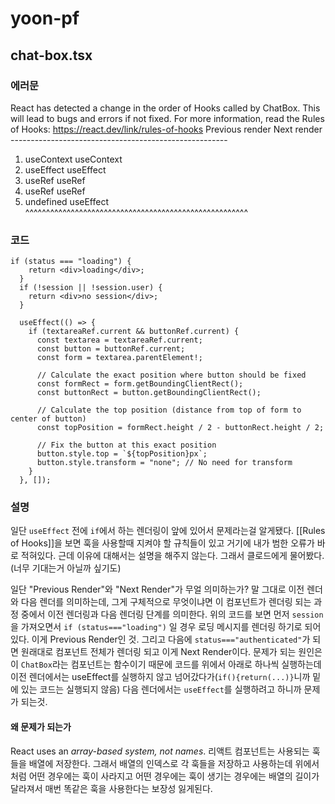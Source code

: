 # yoon-pf
## chat-box.tsx
### 에러문
React has detected a change in the order of Hooks called by ChatBox. This will lead to bugs and errors if not fixed. For more information, read the Rules of Hooks: https://react.dev/link/rules-of-hooks 
Previous render Next render ------------------------------------------------------ 
1. useContext useContext 
2. useEffect useEffect 
3. useRef useRef 
4. useRef useRef 
5. undefined useEffect
^^^^^^^^^^^^^^^^^^^^^^^^^^^^^^^^^^^^^^^^^^^^^^^^^^^^^^
### 코드
```tsx
if (status === "loading") {
    return <div>loading</div>;
  }
  if (!session || !session.user) {
    return <div>no session</div>;
  }

  useEffect(() => {
    if (textareaRef.current && buttonRef.current) {
      const textarea = textareaRef.current;
      const button = buttonRef.current;
      const form = textarea.parentElement!;

      // Calculate the exact position where button should be fixed
      const formRect = form.getBoundingClientRect();
      const buttonRect = button.getBoundingClientRect();

      // Calculate the top position (distance from top of form to center of button)
      const topPosition = formRect.height / 2 - buttonRect.height / 2;

      // Fix the button at this exact position
      button.style.top = `${topPosition}px`;
      button.style.transform = "none"; // No need for transform
    }
  }, []);
```
### 설명
일단 `useEffect` 전에 `if`에서 하는 렌더링이 앞에 있어서 문제라는걸 알게됐다.
[[Rules of Hooks]]을 보면 훅을 사용할때 지켜야 할 규칙들이 있고 거기에 내가 범한 오류가 바로 적혀있다.
근데 이유에 대해서는 설명을 해주지 않는다.
그래서 클로드에게 물어봤다. (너무 기대는거 아닐까 싶기도)

일단 "Previous Render"와 "Next Render"가 무얼 의미하는가?
말 그대로 이전 렌더와 다음 렌더를 의미하는데, 그게 구체적으로 무엇이냐면 이 컴포넌트가 렌더링 되는 과정 중에서 이전 렌더링과 다음 렌더링 단계를 의미한다.
위의 코드를 보면 먼저 `session`을 가져오면서 `if (status==="loading")` 일 경우 로딩 메시지를 렌더링 하기로 되어있다. 이게 Previous Render인 것.
그리고 다음에 `status==="authenticated"`가 되면 원래대로 컴포넌트 전체가 렌더링 되고 이게 Next Render이다.
문제가 되는 원인은 이 `ChatBox`라는 컴포넌트는 함수이기 때문에 코드를 위에서 아래로 하나씩 실행하는데 이전 렌더에서는 useEffect를 실행하지 않고 넘어갔다가(`if(){return(...)}`니까 밑에 있는 코드는 실행되지 않음) 다음 렌더에서는 `useEffect`를 실행하려고 하니까 문제가 되는것.
#### 왜 문제가 되는가
React uses an *array-based system, not names*.
리액트 컴포넌트는 사용되는 훅들을 배열에 저장한다. 그래서 배열의 인덱스로 각 훅들을 저장하고 사용하는데 위에서처럼 어떤 경우에는 훅이 사라지고 어떤 경우에는 훅이 생기는 경우에는 배열의 길이가 달라져서 매번 똑같은 훅을 사용한다는 보장성 잃게된다.




